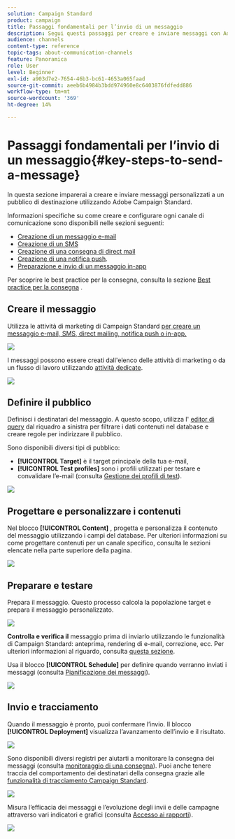 ```yaml
---
solution: Campaign Standard
product: campaign
title: Passaggi fondamentali per l’invio di un messaggio
description: Segui questi passaggi per creare e inviare messaggi con Adobe Campaign.
audience: channels
content-type: reference
topic-tags: about-communication-channels
feature: Panoramica
role: User
level: Beginner
exl-id: a903d7e2-7654-46b3-bc61-4653a065faad
source-git-commit: aeeb6b4984b3bdd974960e8c6403876fdfedd886
workflow-type: tm+mt
source-wordcount: '369'
ht-degree: 14%

---
```


# Passaggi fondamentali per l’invio di un messaggio{#key-steps-to-send-a-message}

In questa sezione imparerai a creare e inviare messaggi personalizzati a un pubblico di destinazione utilizzando Adobe Campaign Standard.

Informazioni specifiche su come creare e configurare ogni canale di comunicazione sono disponibili nelle sezioni seguenti:

* [Creazione di un messaggio e-mail](../../channels/using/creating-an-email.md)
* [Creazione di un SMS](../../channels/using/creating-an-sms-message.md)
* [Creazione di una consegna di direct mail](../../channels/using/creating-the-direct-mail.md)
* [Creazione di una notifica push](../../channels/using/preparing-and-sending-a-push-notification.md).
* [Preparazione e invio di un messaggio in-app](../../channels/using/preparing-and-sending-an-in-app-message.md)

Per scoprire le best practice per la consegna, consulta la sezione [Best practice per la consegna](../../sending/using/delivery-best-practices.md) .

## Creare il messaggio

Utilizza le attività di marketing di Campaign Standard [per creare un messaggio e-mail, SMS, direct mailing, notifica push o in-app.](../../start/using/marketing-activities.md)

![](assets/marketing-activities.png)

I messaggi possono essere creati dall&#39;elenco delle attività di marketing o da un flusso di lavoro utilizzando [attività dedicate](../../automating/using/about-channel-activities.md).

![](assets/steps-channel.png)

## Definire il pubblico

Definisci i destinatari del messaggio. A questo scopo, utilizza l&#39; [editor di query](../../automating/using/editing-queries.md) dal riquadro a sinistra per filtrare i dati contenuti nel database e creare regole per indirizzare il pubblico.

Sono disponibili diversi tipi di pubblico:

* **[!UICONTROL Target]** è il target principale della tua e-mail,
* **[!UICONTROL Test profiles]** sono i profili utilizzati per testare e convalidare l’e-mail (consulta  [Gestione dei profili di test](../../audiences/using/managing-test-profiles.md)).

![](assets/steps-audience.png)

## Progettare e personalizzare i contenuti

Nel blocco **[!UICONTROL Content]** , progetta e personalizza il contenuto del messaggio utilizzando i campi del database. Per ulteriori informazioni su come progettare contenuti per un canale specifico, consulta le sezioni elencate nella parte superiore della pagina.

![](assets/steps-content.png)

## Preparare e testare

[](../../sending/using/preparing-the-send.md) Prepara il messaggio. Questo processo calcola la popolazione target e prepara il messaggio personalizzato.

![](assets/steps-prepare.png)

**Controlla e verifica il** messaggio prima di inviarlo utilizzando le funzionalità di Campaign Standard: anteprima, rendering di e-mail, correzione, ecc. Per ulteriori informazioni al riguardo, consulta [questa sezione](../../sending/using/previewing-messages.md).

Usa il blocco **[!UICONTROL Schedule]** per definire quando verranno inviati i messaggi (consulta [Pianificazione dei messaggi](../../sending/using/about-scheduling-messages.md)).

![](assets/steps-schedule.png)

## Invio e tracciamento

Quando il messaggio è pronto, puoi confermare l’invio. Il blocco **[!UICONTROL Deployment]** visualizza l’avanzamento dell’invio e il risultato.

![](assets/steps-send.png)

Sono disponibili diversi registri per aiutarti a monitorare la consegna dei messaggi (consulta [monitoraggio di una consegna](../../sending/using/monitoring-a-delivery.md)). Puoi anche tenere traccia del comportamento dei destinatari della consegna grazie alle [funzionalità di tracciamento Campaign Standard](../../sending/using/tracking-messages.md).

![](../../sending/using/assets/tracking_logs.png)

Misura l’efficacia dei messaggi e l’evoluzione degli invii e delle campagne attraverso vari indicatori e grafici (consulta [Accesso ai rapporti](../../reporting/using/about-dynamic-reports.md)).

![](assets/steps-reports.png)
